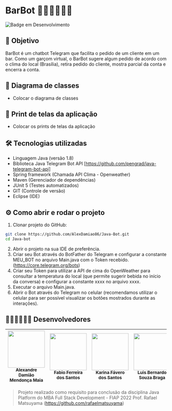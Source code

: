 # BarBot 🤵‍♂️🤖🍻🍻😄

![Badge em Desenvolvimento](http://img.shields.io/static/v1?label=STATUS&message=EM%20DESENVOLVIMENTO&color=GREEN&style=for-the-badge)

## 🎯 Objetivo

BarBot é um chatbot Telegram que facilita o pedido de um cliente em um bar. Como um garçom virtual, o BarBot sugere algum pedido de acordo com o clima do local (Brasília), retira pedido do cliente, mostra parcial da conta e encerra a conta. 

## 📐 Diagrama de classes

* Colocar o diagrama de classes 

## 📱 Print de telas da aplicação

* Colocar os prints de telas da aplicação

## 🛠️ Tecnologias utilizadas

- Linguagem Java (versão 1.8)
- Biblioteca Java Telegram Bot API [https://github.com/pengrad/java-telegram-bot-api]
- Spring framework (Chamada API Clima - Openweather)
- Maven (Gerenciador de dependências)
- JUnit 5 (Testes automatizados)
- GIT (Controle de versão)
- Eclipse (IDE)

## ⚙️ Como abrir e rodar o projeto
1. Clonar projeto do GitHub:
~~~bash
git clone https://github.com/AlexDamiao86/Java-Bot.git
cd Java-bot
~~~
2. Abrir o projeto na sua IDE de preferência.
3. Criar seu Bot através do BotFather do Telegram e configurar a constante MEU_BOT no arquivo Main.java com o Token recebido. (https://core.telegram.org/bots)
4. Criar seu Token para utilizar a API de cima do OpenWeather para consultar a temperatura do local (que permite sugerir bebida no início da conversa) e configurar a constante xxxx no arquivo xxxx. 
5. Executar o arquivo Main.java. 
6. Abrir o Bot através do Telegram no celular (recomendamos utilizar o celular para ser possível visualizar os botões mostrados durante as interações).

## 👨🏽‍💻👩🏽‍💻 Desenvolvedores 

| [<img src="https://avatars.githubusercontent.com/AlexDamiao86" width=115><br><sub>Alexandre Damião Mendonça Maia</sub>](https://github.com/AlexDamiao86) |  [<img src="https://avatars.githubusercontent.com/Mestre-Bio" width=115><br><sub>Fabio Ferreira dos Santos</sub>](https://github.com/Mestre-Bio) |  [<img src="https://avatars.githubusercontent.com/KarinaFSantos" width=115><br><sub>Karina Fávero dos Santos</sub>](https://github.com/KarinaFSantos) | [<img src="https://avatars.githubusercontent.com/LuBerBraga" width=115><br><sub>Luis Bernardo Souza Braga</sub>](https://github.com/LuBerBraga) |  [<img src="https://avatars.githubusercontent.com/VANESSA-SS" width=115><br><sub>Vanessa Santos e Silva</sub>](https://github.com/VANESSA-SS) |
| :---: | :---: | :---: | :---: | :---: |


>
>Projeto realizado como requisito para conclusão da disciplina Java Platform do MBA Full Stack Development - FIAP 2022
>Prof. Rafael Matsuyama (https://github.com/rafaelmatsuyama)

